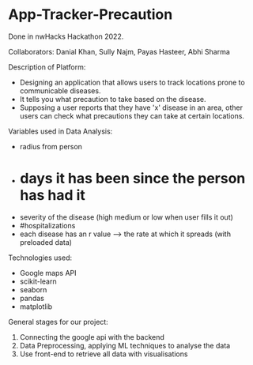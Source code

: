# App-Tracker-Precaution

Done in nwHacks Hackathon 2022.

Collaborators: Danial Khan, Sully Najm, Payas Hasteer, Abhi Sharma

Description of Platform:

- Designing an application that allows users to track locations prone to communicable diseases.
- It tells you what precaution to take based on the disease.
- Supposing a user reports that they have 'x' disease in an area, other users can check what precautions they can take at certain locations.

Variables used in Data Analysis:

- radius from person
- # days it has been since the person has had it
- severity of the disease (high medium or low when user fills it out)
- #hospitalizations
- each disease has an r value --> the rate at which it spreads (with preloaded data)

Technologies used:
- Google maps API
- scikit-learn
- seaborn
- pandas
- matplotlib

General stages for our project:
1. Connecting the google api with the backend
2. Data Preprocessing, applying ML techniques to analyse the data
3. Use front-end to retrieve all data with visualisations

